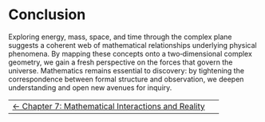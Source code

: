 # Conclusion

Exploring energy, mass, space, and time through the complex plane suggests a coherent web of mathematical relationships underlying physical phenomena. By mapping these concepts onto a two‑dimensional complex geometry, we gain a fresh perspective on the forces that govern the universe. Mathematics remains essential to discovery: by tightening the correspondence between formal structure and observation, we deepen understanding and open new avenues for inquiry.

<table>
  <tr>
    <td align="left">
      <a href="./CHAPTER7.md">← Chapter 7: Mathematical Interactions and Reality</a>
    </td>
    <td align="right">&nbsp;</td>
  </tr>
</table>